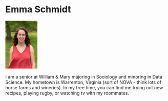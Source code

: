 # Emma Schmidt


<img src="https://github.com/emma-schmidt/DATA310/blob/main/Image%20from%20iOS.jpg" width="100" height="150">

I am a senior at William & Mary majoring in Sociology and minoring in Data Science. My hometown is Warrenton, Virginia (sort of NOVA - think lots of horse farms and wineries). In my free time, you can find me trying out new recipes, playing rugby, or watching tv with my roommates. 
